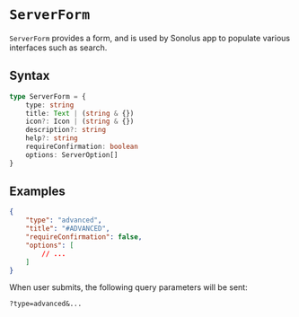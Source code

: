 # `ServerForm`

`ServerForm` provides a form, and is used by Sonolus app to populate various interfaces such as search.

## Syntax

```ts
type ServerForm = {
    type: string
    title: Text | (string & {})
    icon?: Icon | (string & {})
    description?: string
    help?: string
    requireConfirmation: boolean
    options: ServerOption[]
}
```

## Examples

```json
{
    "type": "advanced",
    "title": "#ADVANCED",
    "requireConfirmation": false,
    "options": [
        // ...
    ]
}
```

When user submits, the following query parameters will be sent:

```
?type=advanced&...
```
